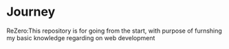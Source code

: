 # Journey
ReZero:This repository is for going from the start, with purpose of furnshing my basic knowledge regarding on web development

